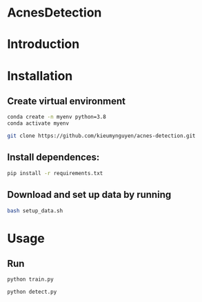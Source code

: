 # AcnesDetection
# **Introduction**
# **Installation**
## Create virtual environment
```bash
conda create -n myenv python=3.8
conda activate myenv
```
```bash
git clone https://github.com/kieumynguyen/acnes-detection.git
```
## Install dependences:
```bash
pip install -r requirements.txt
```
## Download and set up data by running
```bash 
bash setup_data.sh
```
# **Usage**
## Run
```bash
python train.py
```
```bash
python detect.py
```
